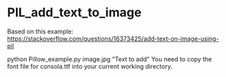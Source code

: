 # PIL_add_text_to_image
Based on this example: https://stackoverflow.com/questions/16373425/add-text-on-image-using-pil

python Pillow_example.py image.jpg "Text to add"
You need to copy the font file for consola.ttf into your current working directory.